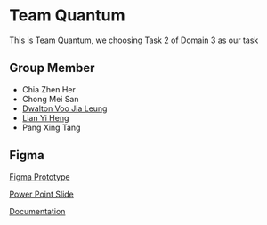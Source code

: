 # Team Quantum

This is Team Quantum, we choosing Task 2 of Domain 3 as our task

## Group Member
- Chia Zhen Her
- Chong Mei San
- [Dwalton Voo Jia Leung](https://github.com/ShirA-99)
- [Lian Yi Heng](https://github.com/Ahang040731)
- Pang Xing Tang

## Figma

[Figma Prototype](https://www.figma.com/proto/ZL2GwLrr9JZNCom3P8IHbm/Grab-Merchant?node-id=0-1&t=iUcgPGojG1eVeUbb-1)

[Power Point Slide](https://www.figma.com/deck/tmzg88jFG1JXYBhDiUDECW/Presentation?node-id=3-51&t=WvgW3AfnMmnniIYA-1)

[Documentation](https://1drv.ms/w/c/51789d6dc47c7b81/Ef5wEfEMsXlGvEa-sjo7DgQB7Mz2n7kCbUFdXyH6ErfWkA?e=y6S9IR)